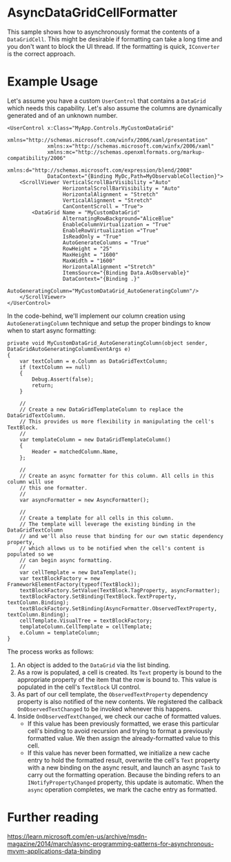 # AsyncDataGridCellFormatter
This sample shows how to asynchronously format the contents of a `DataGridCell`. This might be desirable if formatting can take a long time and you don't want to block the UI thread. If the formatting is quick, `IConverter` is the correct approach.

# Example Usage

Let's assume you have a custom `UserControl` that contains a `DataGrid` which needs this capability. Let's also assume the columns are dynamically generated and of an unknown number.

```
<UserControl x:Class="MyApp.Controls.MyCustomDataGrid"
             xmlns="http://schemas.microsoft.com/winfx/2006/xaml/presentation"
             xmlns:x="http://schemas.microsoft.com/winfx/2006/xaml"
             xmlns:mc="http://schemas.openxmlformats.org/markup-compatibility/2006" 
             xmlns:d="http://schemas.microsoft.com/expression/blend/2008"
             DataContext="{Binding MyDc,Path=MyObservableCollection}">
    <ScrollViewer VerticalScrollBarVisibility ="Auto"
                  HorizontalScrollBarVisibility = "Auto"
                  HorizontalAlignment = "Stretch"
                  VerticalAlignment = "Stretch"
                  CanContentScroll = "True">
        <DataGrid Name = "MyCustomDataGrid"
                  AlternatingRowBackground="AliceBlue"
                  EnableColumnVirtualization = "True"
                  EnableRowVirtualization ="True"
                  IsReadOnly = "True"
                  AutoGenerateColumns = "True"
                  RowHeight = "25"
                  MaxHeight = "1600"
                  MaxWidth = "1600"
                  HorizontalAlignment ="Stretch"
                  ItemsSource="{Binding Data.AsObservable}"
                  DataContext="{Binding .}"
                  AutoGeneratingColumn="MyCustomDataGrid_AutoGeneratingColumn"/>
    </ScrollViewer>
</UserControl>
```

In the code-behind, we'll implement our column creation using `AutoGeneratingColumn` technique and setup the proper bindings to know when to start async formatting:

```
private void MyCustomDataGrid_AutoGeneratingColumn(object sender, DataGridAutoGeneratingColumnEventArgs e)
{
    var textColumn = e.Column as DataGridTextColumn;
    if (textColumn == null)
    {
        Debug.Assert(false);
        return;
    }

    //
    // Create a new DataGridTemplateColumn to replace the DataGridTextColumn.
    // This provides us more flexibility in manipulating the cell's TextBlock.
    //
    var templateColumn = new DataGridTemplateColumn()
    {
        Header = matchedColumn.Name,
    };

    //
    // Create an async formatter for this column. All cells in this column will use
    // this one formatter.
    //
    var asyncFormatter = new AsyncFormatter();

    //
    // Create a template for all cells in this column.
    // The template will leverage the existing binding in the DataGridTextColumn
    // and we'll also reuse that binding for our own static dependency property,
    // which allows us to be notified when the cell's content is populated so we
    // can begin async formatting.
    //
    var cellTemplate = new DataTemplate();
    var textBlockFactory = new FrameworkElementFactory(typeof(TextBlock));
    textBlockFactory.SetValue(TextBlock.TagProperty, asyncFormatter);
    textBlockFactory.SetBinding(TextBlock.TextProperty, textColumn.Binding);
    textBlockFactory.SetBinding(AsyncFormatter.ObservedTextProperty, textColumn.Binding);
    cellTemplate.VisualTree = textBlockFactory;
    templateColumn.CellTemplate = cellTemplate;
    e.Column = templateColumn;
}
```

The process works as follows:

1. An object is added to the `DataGrid` via the list binding.
1. As a row is populated, a cell is created. Its `Text` property is bound to the appropriate property of the item that the row is bound to. This value is populated in the cell's `TextBlock` UI control.
1. As part of our cell template, the `ObservedTextProperty` dependency property is also notified of the new contents. We registered the callback `OnObservedTextChanged` to be invoked whenever this happens.
1. Inside `OnObservedTextChanged`, we check our cache of formatted values.
   * If this value has been previously formatted, we erase this particular cell's binding to avoid recursion and trying to format a previously formatted value. We then assign the already-formatted value to this cell.
   * If this value has never been formatted, we initialize a new cache entry to hold the formatted result, overwrite the cell's `Text` property with a new binding on the async result, and launch an async `Task` to carry out the formatting operation. Because the binding refers to an `INotifyPropertyChanged` property, this update is automatic. When the `async` operation completes, we mark the cache entry as formatted. 

# Further reading

https://learn.microsoft.com/en-us/archive/msdn-magazine/2014/march/async-programming-patterns-for-asynchronous-mvvm-applications-data-binding